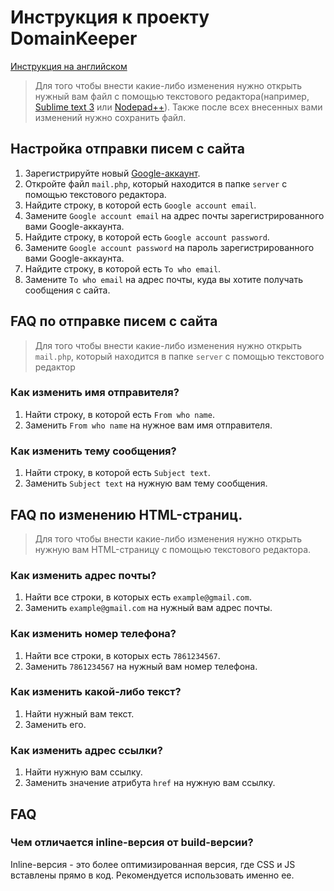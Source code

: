 # Инструкция к проекту DomainKeeper

[Инструкция на английском](https://github.com/SilencerWeb/domainkeeper-guide/edit/master/README.md)

> Для того чтобы внести какие-либо изменения нужно открыть нужный вам файл с помощью текстового редактора(например, [Sublime text 3](https://www.sublimetext.com/3) или [Nodepad++](https://notepad-plus-plus.org/)). Также после всех внесенных вами изменений нужно сохранить файл.


## Настройка отправки писем с сайта

1. Зарегистрируйте новый [Google-аккаунт](https://accounts.google.com/SignUp?hl=ru).
2. Откройте файл `mail.php`, который находится в папке `server` с помощью текстового редактора.
3. Найдите строку, в которой есть `Google account email`.
4. Замените `Google account email` на адрес почты зарегистрированного вами Google-аккаунта.
5. Найдите строку, в которой есть `Google account password`.
6. Замените `Google account password` на пароль зарегистрированного вами Google-аккаунта.
7. Найдите строку, в которой есть `To who email`.
8. Замените `To who email` на адрес почты, куда вы хотите получать сообщения с сайта.


## FAQ по отправке писем с сайта
> Для того чтобы внести какие-либо изменения нужно открыть `mail.php`, который находится в папке `server` с помощью текстового редактор

### Как изменить имя отправителя?
1. Найти строку, в которой есть `From who name`.
2. Заменить `From who name` на нужное вам имя отправителя.

### Как изменить тему сообщения?
1. Найти строку, в которой есть `Subject text`.
2. Заменить `Subject text` на нужную вам тему сообщения.


## FAQ по изменению HTML-страниц.
> Для того чтобы внести какие-либо изменения нужно открыть нужную вам HTML-страницу с помощью текстового редактора.

### Как изменить адрес почты?
  1. Найти все строки, в которых есть `example@gmail.com`.
  2. Заменить `example@gmail.com` на нужный вам адрес почты.
   
### Как изменить номер телефона?
  1. Найти все строки, в которых есть `7861234567`.
  2. Заменить `7861234567` на нужный вам номер телефона.
   
### Как изменить какой-либо текст?
  1. Найти нужный вам текст.
  2. Заменить его.
  
### Как изменить адрес ссылки?
  1. Найти нужную вам ссылку.
  2. Заменить значение атрибута `href` на нужную вам ссылку.
  
## FAQ

### Чем отличается inline-версия от build-версии?
Inline-версия - это более оптимизированная версия, где CSS и JS вставлены прямо в код. Рекомендуется использовать именно ее.
